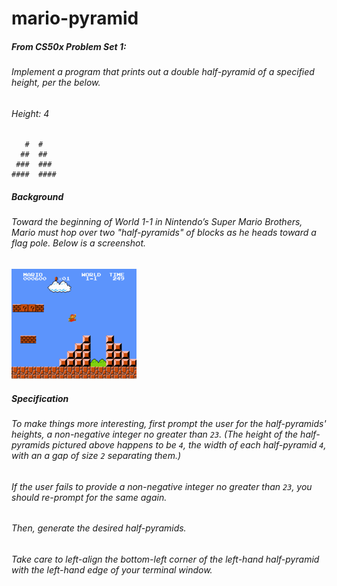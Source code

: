 # mario-pyramid

##### From CS50x Problem Set 1:

###### Implement a program that prints out a double half-pyramid of a specified height, per the below.

###### Height: 4
```
   #  #
  ##  ##
 ###  ###
####  ####
```
##### Background
###### Toward the beginning of World 1-1 in Nintendo’s Super Mario Brothers, Mario must hop over two "half-pyramids" of blocks as he heads toward a flag pole. Below is a screenshot.

![Mario Pyramid](img/mario.png)



##### Specification

###### To make things more interesting, first prompt the user for the half-pyramids' heights, a non-negative integer no greater than ```23```. (The height of the half-pyramids pictured above happens to be ```4```, the width of each half-pyramid ```4```, with an a gap of size ```2``` separating them.)

###### If the user fails to provide a non-negative integer no greater than ```23```, you should re-prompt for the same again.

###### Then, generate the desired half-pyramids.

###### Take care to left-align the bottom-left corner of the left-hand half-pyramid with the left-hand edge of your terminal window.


